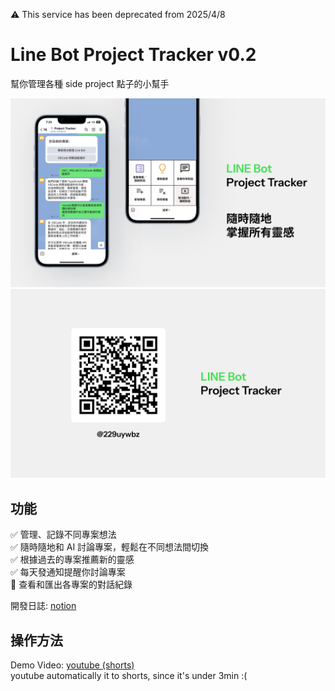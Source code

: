 ⚠️ This service has been deprecated from 2025/4/8  

# Line Bot Project Tracker v0.2

幫你管理各種 side project 點子的小幫手  
  
<img src="/assets/page1.png" width="600">  
<img src="/assets/page2.png" width="600">

## 功能
✅ 管理、記錄不同專案想法  
✅ 隨時隨地和 AI 討論專案，輕鬆在不同想法間切換  
✅ 根據過去的專案推薦新的靈感  
✅ 每天發通知提醒你討論專案  
🚧 查看和匯出各專案的對話紀錄  

開發日誌: [notion](https://tanimalx.notion.site/Line-Pre-assessment-15957b83ce5b8076ba8de5f45839909c?pvs=4)

## 操作方法
Demo Video: [youtube (shorts)](https://www.youtube.com/shorts/EQRYWOKQ2_Y)  
youtube automatically it to shorts, since it's under 3min :(  

